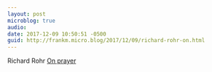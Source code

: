 ```yaml
---
layout: post
microblog: true
audio: 
date: 2017-12-09 10:50:51 -0500
guid: http://frankm.micro.blog/2017/12/09/richard-rohr-on.html
---
```

Richard Rohr [On prayer](http://the-narthex.org/2017/12/09/prayer/)

